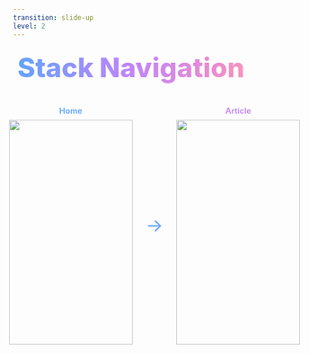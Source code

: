 ```yaml
---
transition: slide-up
level: 2
---
```


<div
  v-motion
  :initial="{ x: -80 }"
  :enter="{ x: 0 }"
  :click-3="{ x: 80 }"
  :leave="{ x: 1000 }"
  style="background: linear-gradient(to right, rgb(96, 165, 250), rgb(192, 132, 252), rgb(251, 146, 188)); -webkit-background-clip: text; -webkit-text-fill-color: transparent; background-clip: text; font-size: 3rem; font-weight: 800; padding: 0.5rem; display: inline-block; line-height: 1.2;"
>
  Stack Navigation
</div>

<div style="display: flex; flex-direction: column; align-items: center; gap: 2rem; margin-top: 2rem;">
  <div style="display: flex; align-items: center; justify-content: center; gap: 1rem;">
    <div style="display: flex; flex-direction: column; align-items: center;">
      <span style="font-size: 0.9rem; font-weight: 600; margin-bottom: 0.5rem; color: #60a5fa;">Home</span>
      <img v-motion :initial="{ opacity: 0, y: 100 }" :enter="{ opacity: 1, y: 0, transition: { delay: 300, duration: 600 } }" src="/assets/home.png" class="rounded-lg shadow-xl" style="width: 220px; height: 400px; object-fit: contain;" />
    </div>
    <div style="font-size: 2rem; color: #60a5fa; padding: 0 0.5rem;">→</div>
    <div style="display: flex; flex-direction: column; align-items: center;">
      <span style="font-size: 0.9rem; font-weight: 600; margin-bottom: 0.5rem; color: #c084fc;">Article</span>
      <img v-motion :initial="{ opacity: 0, y: 100 }" :enter="{ opacity: 1, y: 0, transition: { delay: 450, duration: 600 } }" src="/assets/movie-screen.png" class="rounded-lg shadow-xl" style="width: 220px; height: 400px; object-fit: contain;" />
    </div>
    <!-- <div style="font-size: 2rem; color: #c084fc; padding: 0 0.5rem;">→</div>
    <div style="display: flex; flex-direction: column; align-items: center;">
      <span style="font-size: 0.9rem; font-weight: 600; margin-bottom: 0.5rem; color: #fb92bc;">Authors</span>
      <img v-motion :initial="{ opacity: 0, y: 100 }" :enter="{ opacity: 1, y: 0, transition: { delay: 600, duration: 600 } }" src="/assets/authors.png" class="rounded-lg shadow-xl" style="width: 220px; height: auto; object-fit: contain;" />
    </div> -->
  </div>
  <!-- <div style="font-size: 2rem; color: #fb92bc;">↓</div>
  <div style="display: flex; flex-direction: column; align-items: center;">
    <span style="font-size: 0.9rem; font-weight: 600; margin-bottom: 0.5rem; color: #fb92bc;">Author Detail</span>
    <img v-motion :initial="{ opacity: 0, y: 100 }" :enter="{ opacity: 1, y: 0, transition: { delay: 750, duration: 600 } }" src="/assets/author-slug.png" class="rounded-lg shadow-xl" style="width: 220px; height: auto; object-fit: contain;" />
  </div> -->
</div>

<!--
Stack navigation is a way for your app to transition between screens where each new screen is placed on top of a stack. You can think of it like a stack of plates - each new plate is placed on top of the previous one. Within a tab, you can have multiple stacks, and each stack can have multiple screens. Screens can also render on different tabs. So in our app for example, we have a home tab and an authors tab. We can have a stack of screens for the home tab and a stack of screens for the authors tab. We can also have a screen that belongs to both the home tab and the authors tab.
-->
